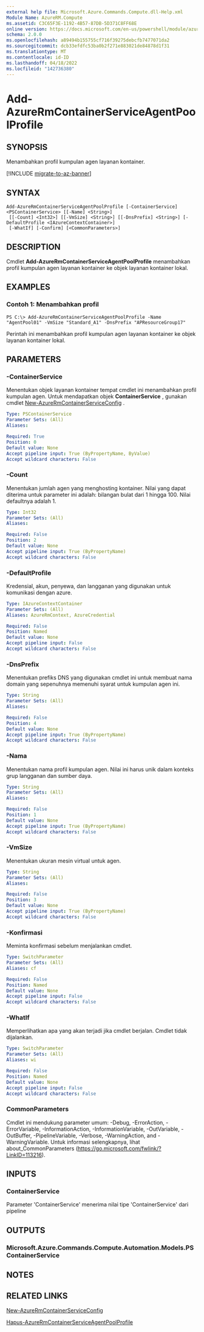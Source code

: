```yaml
---
external help file: Microsoft.Azure.Commands.Compute.dll-Help.xml
Module Name: AzureRM.Compute
ms.assetid: C3C65F3E-1192-4B57-87DB-5D371C8FF68E
online version: https://docs.microsoft.com/en-us/powershell/module/azurerm.compute/add-azurermcontainerserviceagentpoolprofile
schema: 2.0.0
ms.openlocfilehash: a89494b155755cf716f39275debcfb7477071da2
ms.sourcegitcommit: dcb33efdfc53ba0b2f271e883021de84878d1f31
ms.translationtype: MT
ms.contentlocale: id-ID
ms.lasthandoff: 04/18/2022
ms.locfileid: "142736380"
---
```

# Add-AzureRmContainerServiceAgentPoolProfile

## SYNOPSIS
Menambahkan profil kumpulan agen layanan kontainer.

[!INCLUDE [migrate-to-az-banner](../../includes/migrate-to-az-banner.md)]

## SYNTAX

```
Add-AzureRmContainerServiceAgentPoolProfile [-ContainerService] <PSContainerService> [[-Name] <String>]
 [[-Count] <Int32>] [[-VmSize] <String>] [[-DnsPrefix] <String>] [-DefaultProfile <IAzureContextContainer>]
 [-WhatIf] [-Confirm] [<CommonParameters>]
```

## DESCRIPTION
Cmdlet **Add-AzureRmContainerServiceAgentPoolProfile** menambahkan profil kumpulan agen layanan kontainer ke objek layanan kontainer lokal.

## EXAMPLES

### Contoh 1: Menambahkan profil
```
PS C:\> Add-AzureRmContainerServiceAgentPoolProfile -Name "AgentPool01" -VmSize "Standard_A1" -DnsPrefix "APResourceGroup17"
```

Perintah ini menambahkan profil kumpulan agen layanan kontainer ke objek layanan kontainer lokal.

## PARAMETERS

### -ContainerService
Menentukan objek layanan kontainer tempat cmdlet ini menambahkan profil kumpulan agen.
Untuk mendapatkan objek **ContainerService** , gunakan cmdlet [New-AzureRmContainerServiceConfig](./New-AzureRmContainerServiceConfig.md) .

```yaml
Type: PSContainerService
Parameter Sets: (All)
Aliases: 

Required: True
Position: 0
Default value: None
Accept pipeline input: True (ByPropertyName, ByValue)
Accept wildcard characters: False
```

### -Count
Menentukan jumlah agen yang menghosting kontainer.
Nilai yang dapat diterima untuk parameter ini adalah: bilangan bulat dari 1 hingga 100.
Nilai defaultnya adalah 1.

```yaml
Type: Int32
Parameter Sets: (All)
Aliases: 

Required: False
Position: 2
Default value: None
Accept pipeline input: True (ByPropertyName)
Accept wildcard characters: False
```

### -DefaultProfile
Kredensial, akun, penyewa, dan langganan yang digunakan untuk komunikasi dengan azure.

```yaml
Type: IAzureContextContainer
Parameter Sets: (All)
Aliases: AzureRmContext, AzureCredential

Required: False
Position: Named
Default value: None
Accept pipeline input: False
Accept wildcard characters: False
```

### -DnsPrefix
Menentukan prefiks DNS yang digunakan cmdlet ini untuk membuat nama domain yang sepenuhnya memenuhi syarat untuk kumpulan agen ini.

```yaml
Type: String
Parameter Sets: (All)
Aliases: 

Required: False
Position: 4
Default value: None
Accept pipeline input: True (ByPropertyName)
Accept wildcard characters: False
```

### -Nama
Menentukan nama profil kumpulan agen.
Nilai ini harus unik dalam konteks grup langganan dan sumber daya.

```yaml
Type: String
Parameter Sets: (All)
Aliases: 

Required: False
Position: 1
Default value: None
Accept pipeline input: True (ByPropertyName)
Accept wildcard characters: False
```

### -VmSize
Menentukan ukuran mesin virtual untuk agen.

```yaml
Type: String
Parameter Sets: (All)
Aliases: 

Required: False
Position: 3
Default value: None
Accept pipeline input: True (ByPropertyName)
Accept wildcard characters: False
```

### -Konfirmasi
Meminta konfirmasi sebelum menjalankan cmdlet.

```yaml
Type: SwitchParameter
Parameter Sets: (All)
Aliases: cf

Required: False
Position: Named
Default value: None
Accept pipeline input: False
Accept wildcard characters: False
```

### -WhatIf
Memperlihatkan apa yang akan terjadi jika cmdlet berjalan. Cmdlet tidak dijalankan.

```yaml
Type: SwitchParameter
Parameter Sets: (All)
Aliases: wi

Required: False
Position: Named
Default value: None
Accept pipeline input: False
Accept wildcard characters: False
```

### CommonParameters
Cmdlet ini mendukung parameter umum: -Debug, -ErrorAction, -ErrorVariable, -InformationAction, -InformationVariable, -OutVariable, -OutBuffer, -PipelineVariable, -Verbose, -WarningAction, and -WarningVariable. Untuk informasi selengkapnya, lihat about_CommonParameters (https://go.microsoft.com/fwlink/?LinkID=113216).

## INPUTS

### ContainerService
Parameter 'ContainerService' menerima nilai tipe 'ContainerService' dari pipeline

## OUTPUTS

### Microsoft.Azure.Commands.Compute.Automation.Models.PSContainerService

## NOTES

## RELATED LINKS

[New-AzureRmContainerServiceConfig](./New-AzureRmContainerServiceConfig.md)

[Hapus-AzureRmContainerServiceAgentPoolProfile](./Remove-AzureRmContainerServiceAgentPoolProfile.md)
